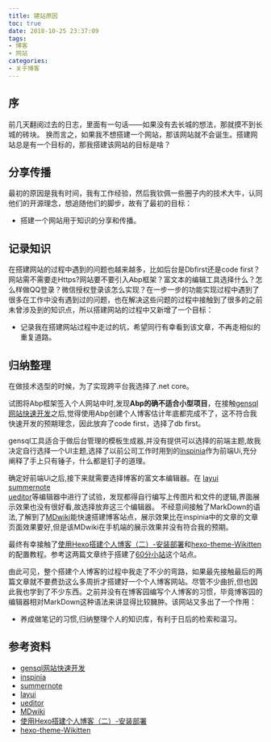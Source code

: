 ```yaml
---
title: 建站原因
toc: true
date: 2018-10-25 23:37:09
tags:
- 博客
- 网站
categories:
- 关于博客
---
```

## 序

 前几天翻阅过去的日志，里面有一句话——如果没有去长城的想法，那就摸不到长城的砖块。
 换而言之，如果我不想搭建一个网站，那该网站就不会诞生。搭建网站总是有一个目标的，那我搭建该网站的目标是啥？  

## 分享传播
最初的原因是我有时间，我有工作经验，然后我钦佩一些圈子内的技术大牛，认同他们的开源理念，想追随他们的脚步，故有了最初的目标：

* 搭建一个网站用于知识的分享和传播。

## 记录知识
在搭建网站的过程中遇到的问题也越来越多，比如后台是Dbfirst还是code first？网站需不需要走Https?网站要不要引入Abp框架？富文本的编辑工具选择什么？怎么样做QQ登录？微信授权登录该怎么实现？在一步一步的功能实现过程中遇到了很多在工作中没有遇到过的问题，也在解决这些问题的过程中接触到了很多的之前未曾涉及到的知识点，所以搭建网站的过程中又新增了一个目标：

* 记录我在搭建网站过程中走过的坑，希望同行有幸看到该文章，不再走相似的重复道路。

## 归纳整理

在做技术选型的时候，为了实现跨平台我选择了.net core。  

试图将Abp框架签入个人网站中时,发现**Abp的确不适合小型项目**，在接触[gensql网站快速开发](https://www.cnblogs.com/kellynic/p/9712483.html)之后,觉得使用Abp创建个人博客估计年底都完成不了，这不符合我快速开发的预期理念，因此放弃了code first，选择了db first。

gensql工具适合于做后台管理的模板生成器,并没有提供可以选择的前端主题,故我决定自行选择一个UI主题,选择了以前公司工作时用到的[inspinia](http://www.inspinia.cn)作为前端Ui,充分阐释了手上只有锤子，什么都是钉子的道理。  

确定好前端Ui之后,接下来就需要选择博客的富文本编辑器。在
[layui](https://www.layui.com/)  
[summernote](https://summernote.org/)  
[ueditor](https://ueditor.baidu.com/website/index.html)等编辑器中进行了试验，发现都得自行编写上传图片和文件的逻辑,界面展示效果也没有很好看,故选择放弃这三个编辑器。
不经意间接触了MarkDown的语法,了解到了[MDwiki](https://github.com/Dynalon/mdwiki/releases)能快速搭建博客站点，展示效果比在inspinia中的文章的文章页面效果要好,但是该MDwiki在手机端的展示效果并没有符合我的预期。  

最终有幸接触了[使用Hexo搭建个人博客（二）-安装部署](https://www.cnblogs.com/blogjun/articles/8289977.html?from=timeline)和[hexo-theme-Wikitten](https://github.com/zthxxx/hexo-theme-Wikitten/blob/master/README_zh-CN.md)的配置教程。参考这两篇文章终于搭建了[60分小站](https://ddabb.github.io)这个站点。  

由此可见，整个搭建个人博客的过程中我走了不少的弯路，如果最先接触最后的两篇文章就不要费劲这么多周折才搭建好一个个人博客网站。尽管不少曲折,但也因此我也学到了不少东西。之前并没有在博客园编写个人博客的习惯，毕竟博客园的编辑器相对MarkDown这种语法来讲显得比较臃肿。该网站又多出了一个作用：

* 养成做笔记的习惯,归纳整理个人的知识库，有利于日后的检索和温习。

## 参考资料

- [gensql网站快速开发](https://www.cnblogs.com/kellynic/p/9712483.html)
- [inspinia](http://www.inspinia.cn)
- [summernote](https://summernote.org/)
- [layui](https://www.layui.com/)
- [ueditor](https://ueditor.baidu.com/website/index.html)
- [MDwiki](https://github.com/Dynalon/mdwiki/releases)
- [使用Hexo搭建个人博客（二）-安装部署](https://www.cnblogs.com/blogjun/articles/8289977.html?from=timeline)
- [hexo-theme-Wikitten](https://github.com/zthxxx/hexo-theme-Wikitten/blob/master/README_zh-CN.md)